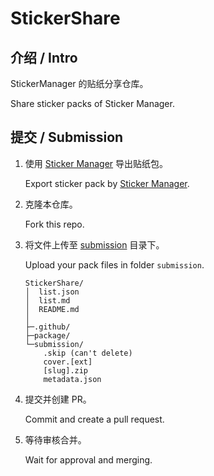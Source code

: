 # StickerShare

## 介绍 / Intro
StickerManager 的贴纸分享仓库。

Share sticker packs of Sticker Manager.

## 提交 / Submission

1. 使用 [Sticker Manager](https://github.com/StickerManager/Release/releases) 导出贴纸包。

    Export sticker pack by [Sticker Manager](https://github.com/StickerManager/Release/releases).

2. 克隆本仓库。

    Fork this repo.

3. 将文件上传至 [submission](https://github.com/StickerManager/StickerShare/blob/main/submission) 目录下。

    Upload your pack files in folder `submission`.

    ```
    StickerShare/
    │  list.json
    │  list.md
    │  README.md
    │
    ├─.github/
    ├─package/
    └─submission/
        .skip (can't delete)
        cover.[ext]
        [slug].zip
        metadata.json
    ```

4. 提交并创建 PR。

    Commit and create a pull request.

5. 等待审核合并。
    
    Wait for approval and merging.
